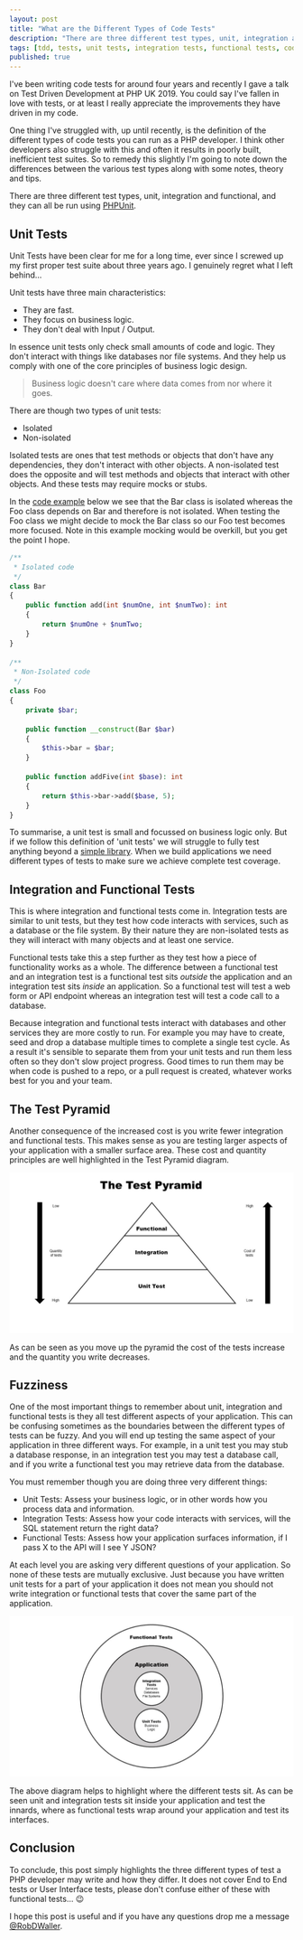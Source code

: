 ```yaml
---
layout: post
title: "What are the Different Types of Code Tests"
description: "There are three different test types, unit, integration and functional, and they can all be run using PHPUnit."
tags: [tdd, tests, unit tests, integration tests, functional tests, code tests]
published: true
---
```


I've been writing code tests for around four years and recently I gave a talk on Test Driven Development at PHP UK 2019. You could say I've fallen in love with tests, or at least I really appreciate the improvements they have driven in my code.

One thing I've struggled with, up until recently, is the definition of the different types of code tests you can run as a PHP developer. I think other developers also struggle with this and often it results in poorly built, inefficient test suites. So to remedy this slightly I'm going to note down the differences between the various test types along with some notes, theory and tips.

There are three different test types, unit, integration and functional, and they can all be run using [PHPUnit](https://packagist.org/packages/phpunit/phpunit).

## Unit Tests

Unit Tests have been clear for me for a long time, ever since I screwed up my first proper test suite about three years ago. I genuinely regret what I left behind...

Unit tests have three main characteristics:

- They are fast.
- They focus on business logic.
- They don't deal with Input / Output.

In essence unit tests only check small amounts of code and logic. They don't interact with things like databases nor file systems. And they help us comply with one of the core principles of business logic design.

> Business logic doesn't care where data comes from nor where it goes.

There are though two types of unit tests:

- Isolated
- Non-isolated

Isolated tests are ones that test methods or objects that don't have any dependencies, they don't interact with other objects. A non-isolated test does the opposite and will test methods and objects that interact with other objects. And these tests may require mocks or stubs.

In the [code example](https://3v4l.org/6ghsY) below we see that the Bar class is isolated whereas the Foo class depends on Bar and therefore is not isolated. When testing the Foo class we might decide to mock the Bar class so our Foo test becomes more focused. Note in this example mocking would be overkill, but you get the point I hope.

```php
/**
 * Isolated code
 */
class Bar
{
    public function add(int $numOne, int $numTwo): int
    {
        return $numOne + $numTwo;
    }
}

/**
 * Non-Isolated code
 */
class Foo
{
    private $bar;

    public function __construct(Bar $bar)
    {
        $this->bar = $bar;
    }

    public function addFive(int $base): int
    {
        return $this->bar->add($base, 5);
    }
}
```

To summarise, a unit test is small and focussed on business logic only. But if we follow this definition of 'unit tests' we will struggle to fully test anything beyond a [simple library](https://github.com/RobDWaller/ReallySimpleJWT/tree/master/tests). When we build applications we need different types of tests to make sure we achieve complete test coverage.

## Integration and Functional Tests

This is where integration and functional tests come in. Integration tests are similar to unit tests, but they test how code interacts with services, such as a database or the file system. By their nature they are non-isolated tests as they will interact with many objects and at least one service.

Functional tests take this a step further as they test how a piece of functionality works as a whole. The difference between a functional test and an integration test is a functional test sits *outside* the application and an integration test sits *inside* an application. So a functional test will test a web form or API endpoint whereas an integration test will test a code call to a database.

Because integration and functional tests interact with databases and other services they are more costly to run. For example you may have to create, seed and drop a database multiple times to complete a single test cycle. As a result it's sensible to separate them from your unit tests and run them less often so they don't slow project progress. Good times to run them may be when code is pushed to a repo, or a pull request is created, whatever works best for you and your team.

## The Test Pyramid

Another consequence of the increased cost is you write fewer integration and functional tests. This makes sense as you are testing larger aspects of your application with a smaller surface area. These cost and quantity principles are well highlighted in the Test Pyramid diagram.

![Test Pyramid](/assets/img/testing-pyramid.jpg)

As can be seen as you move up the pyramid the cost of the tests increase and the quantity you write decreases.

## Fuzziness

One of the most important things to remember about unit, integration and functional tests is they all test different aspects of your application. This can be confusing sometimes as the boundaries between the different types of tests can be fuzzy. And you will end up testing the same aspect of your application in three different ways. For example, in a unit test you may stub a database response, in an integration test you may test a database call, and if you write a functional test you may retrieve data from the database.

You must remember though you are doing three very different things:

- Unit Tests: Assess your business logic, or in other words how you process data and information.
- Integration Tests: Assess how your code interacts with services, will the SQL statement return the right data?
- Functional Tests: Assess how your application surfaces information, if I pass X to the API will I see Y JSON?

At each level you are asking very different questions of your application. So none of these tests are mutually exclusive. Just because you have written unit tests for a part of your application it does not mean you should not write integration or functional tests that cover the same part of the application.

![Test Circles](/assets/img/testing-circles.jpg)

The above diagram helps to highlight where the different tests sit. As can be seen unit and integration tests sit inside your application and test the innards, where as functional tests wrap around your application and test its interfaces.

## Conclusion

To conclude, this post simply highlights the three different types of test a PHP developer may write and how they differ. It does not cover End to End tests or User Interface tests, please don't confuse either of these with functional tests... :wink:

I hope this post is useful and if you have any questions drop me a message [@RobDWaller](https://twitter.com/robdwaller).




                                                                                              
